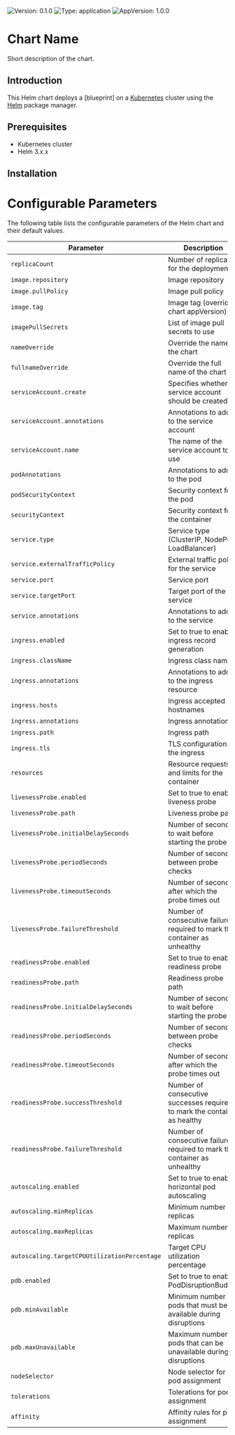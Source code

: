 
![Version: 0.1.0](https://img.shields.io/badge/Version-0.1.0-informational?style=flat-square) ![Type: application](https://img.shields.io/badge/Type-application-informational?style=flat-square) ![AppVersion: 1.0.0](https://img.shields.io/badge/AppVersion-1.0.0-informational?style=flat-square)

# Chart Name

Short description of the chart.

## Introduction

This Helm chart deploys a [blueprint] on a [Kubernetes](https://kubernetes.io/) cluster using the [Helm](https://helm.sh/) package manager.

## Prerequisites

- Kubernetes cluster
- Helm 3.x.x

## Installation


# Configurable Parameters

The following table lists the configurable parameters of the Helm chart and their default values.

| Parameter                                    | Description                                                                | Default Value         |
| -------------------------------------------- | -------------------------------------------------------------------------- | --------------------- |
| `replicaCount`                               | Number of replicas for the deployment                                      | `1`                   |
| `image.repository`                           | Image repository                                                           | `nginx`               |
| `image.pullPolicy`                           | Image pull policy                                                          | `IfNotPresent`        |
| `image.tag`                                  | Image tag (overrides chart appVersion)                                     | `""`                  |
| `imagePullSecrets`                           | List of image pull secrets to use                                          | `[]`                  |
| `nameOverride`                               | Override the name of the chart                                             | `""`                  |
| `fullnameOverride`                           | Override the full name of the chart                                        | `""`                  |
| `serviceAccount.create`                      | Specifies whether a service account should be created                      | `true`                |
| `serviceAccount.annotations`                 | Annotations to add to the service account                                  | `{}`                  |
| `serviceAccount.name`                        | The name of the service account to use                                     | `""`                  |
| `podAnnotations`                             | Annotations to add to the pod                                              | `{}`                  |
| `podSecurityContext`                         | Security context for the pod                                               | `{}`                  |
| `securityContext`                            | Security context for the container                                         | `{}`                  |
| `service.type`                               | Service type (ClusterIP, NodePort, LoadBalancer)                           | `ClusterIP`           |
| `service.externalTrafficPolicy`              | External traffic policy for the service                                    | `""`                  |
| `service.port`                               | Service port                                                               | `80`                  |
| `service.targetPort`                         | Target port of the service                                                 | `8080`                |
| `service.annotations`                        | Annotations to add to the service                                          | `{}`                  |
| `ingress.enabled`                            | Set to true to enable ingress record generation                            | `false`               |
| `ingress.className`                          | Ingress class name                                                         | `""`                  |
| `ingress.annotations`                        | Annotations to add to the ingress resource                                 | `{}`                  |
| `ingress.hosts`                              | Ingress accepted hostnames                                                 | `chart-example.local` |
| `ingress.annotations`                        | Ingress annotations                                                        | `{}`                  |
| `ingress.path`                               | Ingress path                                                               | `[/]`                 |
| `ingress.tls`                                | TLS configuration for the ingress                                          | `[]`                  |
| `resources`                                  | Resource requests and limits for the container                             | `{}`                  |
| `livenessProbe.enabled`                      | Set to true to enable liveness probe                                       | `false`               |
| `livenessProbe.path`                         | Liveness probe path                                                        | `"/"`                 |
| `livenessProbe.initialDelaySeconds`          | Number of seconds to wait before starting the probe                        | `30`                  |
| `livenessProbe.periodSeconds`                | Number of seconds between probe checks                                     | `10`                  |
| `livenessProbe.timeoutSeconds`               | Number of seconds after which the probe times out                          | `5`                   |
| `livenessProbe.failureThreshold`             | Number of consecutive failures required to mark the container as unhealthy | `3`                   |
| `readinessProbe.enabled`                     | Set to true to enable readiness probe                                      | `false`               |
| `readinessProbe.path`                        | Readiness probe path                                                       | `"/"`                 |
| `readinessProbe.initialDelaySeconds`         | Number of seconds to wait before starting the probe                        | `10`                  |
| `readinessProbe.periodSeconds`               | Number of seconds between probe checks                                     | `5`                   |
| `readinessProbe.timeoutSeconds`              | Number of seconds after which the probe times out                          | `3`                   |
| `readinessProbe.successThreshold`            | Number of consecutive successes required to mark the container as healthy  | `1`                   |
| `readinessProbe.failureThreshold`            | Number of consecutive failures required to mark the container as unhealthy | `3`                   |
| `autoscaling.enabled`                        | Set to true to enable horizontal pod autoscaling                           | `false`               |
| `autoscaling.minReplicas`                    | Minimum number of replicas                                                 | `1`                   |
| `autoscaling.maxReplicas`                    | Maximum number of replicas                                                 | `100`                 |
| `autoscaling.targetCPUUtilizationPercentage` | Target CPU utilization percentage                                          | `80`                  |
| `pdb.enabled`                                | Set to true to enable PodDisruptionBudget                                  | `false`               |
| `pdb.minAvailable`                           | Minimum number of pods that must be available during disruptions           | `1`                   |
| `pdb.maxUnavailable`                         | Maximum number of pods that can be unavailable during disruptions          | `""`                  |
| `nodeSelector`                               | Node selector for pod assignment                                           | `{}`                  |
| `tolerations`                                | Tolerations for pod assignment                                             | `[]`                  |
| `affinity`                                   | Affinity rules for pod assignment                                          | `{}`                  |
